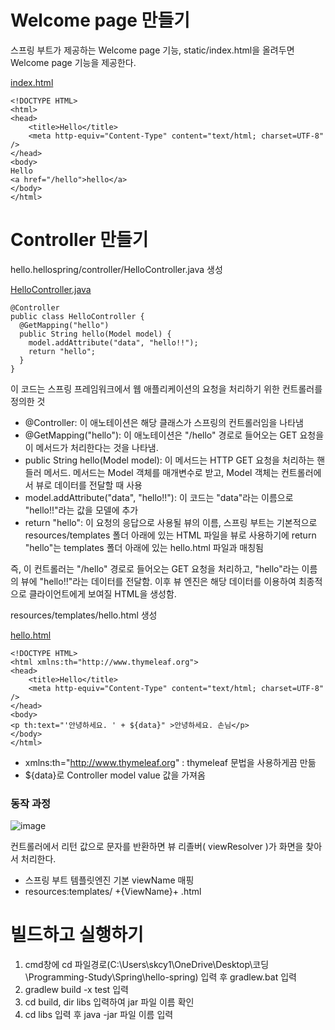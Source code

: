 # Welcome page 만들기
스프링 부트가 제공하는 Welcome page 기능, static/index.html을 올려두면 Welcome page 기능을 제공한다.

[index.html](https://github.com/skcy1515/Programming-Study/blob/main/Spring/Spring%20-%20introduction/hello-spring/src/main/resources/static/index.html)
```
<!DOCTYPE HTML>
<html>
<head>
    <title>Hello</title>
    <meta http-equiv="Content-Type" content="text/html; charset=UTF-8" />
</head>
<body>
Hello
<a href="/hello">hello</a>
</body>
</html>
```

# Controller 만들기
hello.hellospring/controller/HelloController.java 생성

[HelloController.java](https://github.com/skcy1515/Programming-Study/blob/main/Spring/Spring%20-%20introduction/hello-spring/src/main/java/hello/hellospring/controller/HelloController.java)
```
@Controller
public class HelloController {
  @GetMapping("hello")
  public String hello(Model model) {
    model.addAttribute("data", "hello!!");
    return "hello";
  }
}
```
이 코드는 스프링 프레임워크에서 웹 애플리케이션의 요청을 처리하기 위한 컨트롤러를 정의한 것
- @Controller: 이 애노테이션은 해당 클래스가 스프링의 컨트롤러임을 나타냄
- @GetMapping("hello"): 이 애노테이션은 "/hello" 경로로 들어오는 GET 요청을 이 메서드가 처리한다는 것을 나타냄. 
- public String hello(Model model): 이 메서드는 HTTP GET 요청을 처리하는 핸들러 메서드. 메서드는 Model 객체를 매개변수로 받고, Model 객체는 컨트롤러에서 뷰로 데이터를 전달할 때 사용
- model.addAttribute("data", "hello!!"): 이 코드는 "data"라는 이름으로 "hello!!"라는 값을 모델에 추가
- return "hello": 이 요청의 응답으로 사용될 뷰의 이름,  스프링 부트는 기본적으로 resources/templates 폴더 아래에 있는 HTML 파일을 뷰로 사용하기에 return "hello"는 templates 폴더 아래에 있는 hello.html 파일과 매칭됨

즉, 이 컨트롤러는 "/hello" 경로로 들어오는 GET 요청을 처리하고, "hello"라는 이름의 뷰에 "hello!!"라는 데이터를 전달함. 이후 뷰 엔진은 해당 데이터를 이용하여 최종적으로 클라이언트에게 보여질 HTML을 생성함.

resources/templates/hello.html 생성

[hello.html](https://github.com/skcy1515/Programming-Study/blob/main/Spring/Spring%20-%20introduction/hello-spring/src/main/resources/templates/hello.html)
```
<!DOCTYPE HTML>
<html xmlns:th="http://www.thymeleaf.org">
<head>
    <title>Hello</title>
    <meta http-equiv="Content-Type" content="text/html; charset=UTF-8" />
</head>
<body>
<p th:text="'안녕하세요. ' + ${data}" >안녕하세요. 손님</p>
</body>
</html>
```
- xmlns:th="http://www.thymeleaf.org" : thymeleaf 문법을 사용하게끔 만듦
- ${data}로 Controller model value 값을 가져옴

### 동작 과정
![image](https://github.com/skcy1515/Programming-Study/assets/140364849/fbec8ad8-1a2e-4712-a7f0-1a3aad646600)

컨트롤러에서 리턴 값으로 문자를 반환하면 뷰 리졸버( viewResolver )가 화면을 찾아서 처리한다.
- 스프링 부트 템플릿엔진 기본 viewName 매핑
- resources:templates/ +{ViewName}+ .html

# 빌드하고 실행하기
1. cmd창에 cd 파일경로(C:\Users\skcy1\OneDrive\Desktop\코딩\Programming-Study\Spring\hello-spring) 입력 후 gradlew.bat 입력
2. gradlew build -x test 입력
3. cd build, dir libs 입력하여 jar 파일 이름 확인
4. cd libs 입력 후 java -jar 파일 이름 입력   
